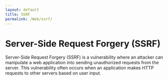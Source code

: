 ```yaml
---
layout: default
title: SSRF
permalink: /Web/ssrf/
---
```


# Server-Side Request Forgery (SSRF)
Server-Side Request Forgery (SSRF) is a vulnerability where an attacker can manipulate a web application into sending unauthorized requests from the server.
This vulnerability often occurs when an application makes HTTP requests to other servers based on user input. 

